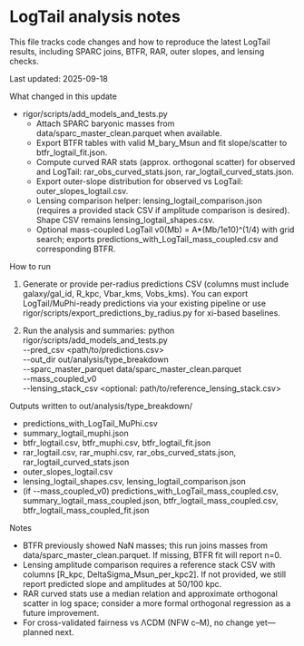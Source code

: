 # LogTail analysis notes

This file tracks code changes and how to reproduce the latest LogTail results, including SPARC joins, BTFR, RAR, outer slopes, and lensing checks.

Last updated: 2025-09-18

What changed in this update
- rigor/scripts/add_models_and_tests.py
  - Attach SPARC baryonic masses from data/sparc_master_clean.parquet when available.
  - Export BTFR tables with valid M_bary_Msun and fit slope/scatter to btfr_logtail_fit.json.
  - Compute curved RAR stats (approx. orthogonal scatter) for observed and LogTail: rar_obs_curved_stats.json, rar_logtail_curved_stats.json.
  - Export outer-slope distribution for observed vs LogTail: outer_slopes_logtail.csv.
  - Lensing comparison helper: lensing_logtail_comparison.json (requires a provided stack CSV if amplitude comparison is desired). Shape CSV remains lensing_logtail_shapes.csv.
  - Optional mass-coupled LogTail v0(Mb) = A*(Mb/1e10)^(1/4) with grid search; exports predictions_with_LogTail_mass_coupled.csv and corresponding BTFR.

How to run
1) Generate or provide per-radius predictions CSV (columns must include galaxy/gal_id, R_kpc, Vbar_kms, Vobs_kms). You can export LogTail/MuPhi-ready predictions via your existing pipeline or use rigor/scripts/export_predictions_by_radius.py for xi-based baselines.

2) Run the analysis and summaries:
   python rigor/scripts/add_models_and_tests.py \
     --pred_csv <path/to/predictions.csv> \
     --out_dir out/analysis/type_breakdown \
     --sparc_master_parquet data/sparc_master_clean.parquet \
     --mass_coupled_v0 \
     --lensing_stack_csv <optional: path/to/reference_lensing_stack.csv>

Outputs written to out/analysis/type_breakdown/
- predictions_with_LogTail_MuPhi.csv
- summary_logtail_muphi.json
- btfr_logtail.csv, btfr_muphi.csv, btfr_logtail_fit.json
- rar_logtail.csv, rar_muphi.csv, rar_obs_curved_stats.json, rar_logtail_curved_stats.json
- outer_slopes_logtail.csv
- lensing_logtail_shapes.csv, lensing_logtail_comparison.json
- (if --mass_coupled_v0) predictions_with_LogTail_mass_coupled.csv, summary_logtail_mass_coupled.json, btfr_logtail_mass_coupled.csv, btfr_logtail_mass_coupled_fit.json

Notes
- BTFR previously showed NaN masses; this run joins masses from data/sparc_master_clean.parquet. If missing, BTFR fit will report n=0.
- Lensing amplitude comparison requires a reference stack CSV with columns [R_kpc, DeltaSigma_Msun_per_kpc2]. If not provided, we still report predicted slope and amplitudes at 50/100 kpc.
- RAR curved stats use a median relation and approximate orthogonal scatter in log space; consider a more formal orthogonal regression as a future improvement.
- For cross-validated fairness vs ΛCDM (NFW c–M), no change yet—planned next.
